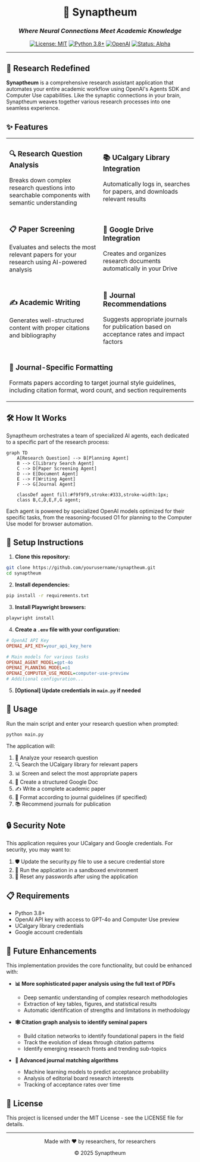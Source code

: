 <div align="center">
  
# 🧠 Synaptheum

### *Where Neural Connections Meet Academic Knowledge*

[![License: MIT](https://img.shields.io/badge/License-MIT-blue.svg)](https://opensource.org/licenses/MIT)
[![Python 3.8+](https://img.shields.io/badge/python-3.8+-blue.svg)](https://www.python.org/downloads/)
[![OpenAI](https://img.shields.io/badge/OpenAI-Powered-brightgreen.svg)](https://openai.com/)
[![Status: Alpha](https://img.shields.io/badge/Status-Alpha-orange.svg)]()

</div>

---

## 🔄 Research Redefined

**Synaptheum** is a comprehensive research assistant application that automates your entire academic workflow using OpenAI's Agents SDK and Computer Use capabilities. Like the synaptic connections in your brain, Synaptheum weaves together various research processes into one seamless experience.


## ✨ Features

<table>
  <tr>
    <td width="50%">
      <h3>🔍 Research Question Analysis</h3>
      <p>Breaks down complex research questions into searchable components with semantic understanding</p>
    </td>
    <td width="50%">
      <h3>📚 UCalgary Library Integration</h3>
      <p>Automatically logs in, searches for papers, and downloads relevant results</p>
    </td>
  </tr>
  <tr>
    <td width="50%">
      <h3>📋 Paper Screening</h3>
      <p>Evaluates and selects the most relevant papers for your research using AI-powered analysis</p>
    </td>
    <td width="50%">
      <h3>📁 Google Drive Integration</h3>
      <p>Creates and organizes research documents automatically in your Drive</p>
    </td>
  </tr>
  <tr>
    <td width="50%">
      <h3>✍️ Academic Writing</h3>
      <p>Generates well-structured content with proper citations and bibliography</p>
    </td>
    <td width="50%">
      <h3>📰 Journal Recommendations</h3>
      <p>Suggests appropriate journals for publication based on acceptance rates and impact factors</p>
    </td>
  </tr>
  <tr>
    <td colspan="2">
      <h3>📝 Journal-Specific Formatting</h3>
      <p>Formats papers according to target journal style guidelines, including citation format, word count, and section requirements</p>
    </td>
  </tr>
</table>

## 🛠️ How It Works

Synaptheum orchestrates a team of specialized AI agents, each dedicated to a specific part of the research process:

```mermaid
graph TD
    A[Research Question] --> B[Planning Agent]
    B --> C[Library Search Agent]
    C --> D[Paper Screening Agent]
    D --> E[Document Agent]
    E --> F[Writing Agent]
    F --> G[Journal Agent]
    
    classDef agent fill:#f9f9f9,stroke:#333,stroke-width:1px;
    class B,C,D,E,F,G agent;
```

Each agent is powered by specialized OpenAI models optimized for their specific tasks, from the reasoning-focused O1 for planning to the Computer Use model for browser automation.

## 🚀 Setup Instructions

1. **Clone this repository:**

```bash
git clone https://github.com/yourusername/synaptheum.git
cd synaptheum
```

2. **Install dependencies:**

```bash
pip install -r requirements.txt
```

3. **Install Playwright browsers:**

```bash
playwright install
```

4. **Create a `.env` file with your configuration:**

```ini
# OpenAI API Key
OPENAI_API_KEY=your_api_key_here

# Main models for various tasks
OPENAI_AGENT_MODEL=gpt-4o
OPENAI_PLANNING_MODEL=o1
OPENAI_COMPUTER_USE_MODEL=computer-use-preview
# Additional configuration...
```

5. **[Optional] Update credentials in `main.py` if needed**

## 🔄 Usage

Run the main script and enter your research question when prompted:

```bash
python main.py
```

The application will:

1. 🧠 Analyze your research question
2. 🔍 Search the UCalgary library for relevant papers
3. 📊 Screen and select the most appropriate papers
4. 📝 Create a structured Google Doc
5. ✍️ Write a complete academic paper
6. 🎯 Format according to journal guidelines (if specified)
7. 📚 Recommend journals for publication

## 🔒 Security Note

This application requires your UCalgary and Google credentials. For security, you may want to:

1. 🛡️ Update the security.py file to use a secure credential store
2. 🔐 Run the application in a sandboxed environment
3. 🔄 Reset any passwords after using the application

## 📋 Requirements

* Python 3.8+
* OpenAI API key with access to GPT-4o and Computer Use preview
* UCalgary library credentials
* Google account credentials

## 🔮 Future Enhancements

This implementation provides the core functionality, but could be enhanced with:

- **📊 More sophisticated paper analysis using the full text of PDFs**
  - Deep semantic understanding of complex research methodologies
  - Extraction of key tables, figures, and statistical results
  - Automatic identification of strengths and limitations in methodology

- **🕸️ Citation graph analysis to identify seminal papers**
  - Build citation networks to identify foundational papers in the field
  - Track the evolution of ideas through citation patterns
  - Identify emerging research fronts and trending sub-topics

- **🧩 Advanced journal matching algorithms**
  - Machine learning models to predict acceptance probability
  - Analysis of editorial board research interests
  - Tracking of acceptance rates over time

## 📜 License

This project is licensed under the MIT License - see the LICENSE file for details.

---

<div align="center">
  <p>Made with ❤️ by researchers, for researchers</p>
  <p>© 2025 Synaptheum</p>
</div>
